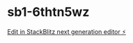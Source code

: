 # sb1-6thtn5wz

[Edit in StackBlitz next generation editor ⚡️](https://stackblitz.com/~/github.com/fmwctodev/sb1-6thtn5wz)